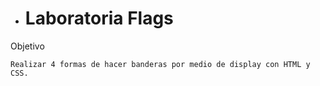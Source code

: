 * # Laboratoria Flags

Objetivo

```
Realizar 4 formas de hacer banderas por medio de display con HTML y CSS.
```


